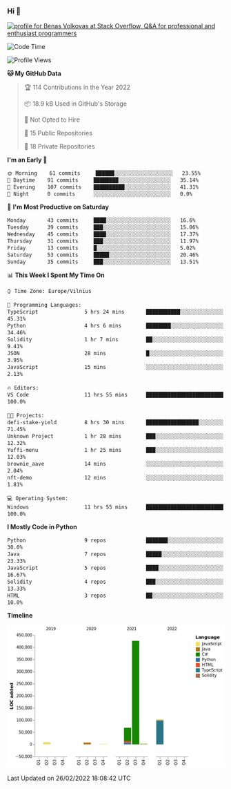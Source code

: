 ### Hi 👋
<a href="https://stackoverflow.com/users/14954249/benas-volkovas"><img src="https://stackoverflow.com/users/flair/14954249.png?theme=dark" width="208" height="58" alt="profile for Benas Volkovas at Stack Overflow, Q&amp;A for professional and enthusiast programmers" title="profile for Benas Volkovas at Stack Overflow, Q&amp;A for professional and enthusiast programmers"></a>

<!--START_SECTION:waka-->
![Code Time](http://img.shields.io/badge/Code%20Time-579%20hrs%2021%20mins-blue)

![Profile Views](http://img.shields.io/badge/Profile%20Views-1-blue)

**🐱 My GitHub Data** 

> 🏆 114 Contributions in the Year 2022
 > 
> 📦 18.9 kB Used in GitHub's Storage 
 > 
> 🚫 Not Opted to Hire
 > 
> 📜 15 Public Repositories 
 > 
> 🔑 18 Private Repositories  
 > 
**I'm an Early 🐤** 

```text
🌞 Morning    61 commits     ██████░░░░░░░░░░░░░░░░░░░   23.55% 
🌆 Daytime    91 commits     ████████░░░░░░░░░░░░░░░░░   35.14% 
🌃 Evening    107 commits    ██████████░░░░░░░░░░░░░░░   41.31% 
🌙 Night      0 commits      ░░░░░░░░░░░░░░░░░░░░░░░░░   0.0%

```
📅 **I'm Most Productive on Saturday** 

```text
Monday       43 commits     ████░░░░░░░░░░░░░░░░░░░░░   16.6% 
Tuesday      39 commits     ███░░░░░░░░░░░░░░░░░░░░░░   15.06% 
Wednesday    45 commits     ████░░░░░░░░░░░░░░░░░░░░░   17.37% 
Thursday     31 commits     ███░░░░░░░░░░░░░░░░░░░░░░   11.97% 
Friday       13 commits     █░░░░░░░░░░░░░░░░░░░░░░░░   5.02% 
Saturday     53 commits     █████░░░░░░░░░░░░░░░░░░░░   20.46% 
Sunday       35 commits     ███░░░░░░░░░░░░░░░░░░░░░░   13.51%

```


📊 **This Week I Spent My Time On** 

```text
⌚︎ Time Zone: Europe/Vilnius

💬 Programming Languages: 
TypeScript               5 hrs 24 mins       ███████████░░░░░░░░░░░░░░   45.31% 
Python                   4 hrs 6 mins        ████████░░░░░░░░░░░░░░░░░   34.46% 
Solidity                 1 hr 7 mins         ██░░░░░░░░░░░░░░░░░░░░░░░   9.41% 
JSON                     28 mins             █░░░░░░░░░░░░░░░░░░░░░░░░   3.95% 
JavaScript               15 mins             ░░░░░░░░░░░░░░░░░░░░░░░░░   2.13%

🔥 Editors: 
VS Code                  11 hrs 55 mins      █████████████████████████   100.0%

🐱‍💻 Projects: 
defi-stake-yield         8 hrs 30 mins       █████████████████░░░░░░░░   71.45% 
Unknown Project          1 hr 28 mins        ███░░░░░░░░░░░░░░░░░░░░░░   12.32% 
Yuffi-menu               1 hr 25 mins        ███░░░░░░░░░░░░░░░░░░░░░░   12.03% 
brownie_aave             14 mins             ░░░░░░░░░░░░░░░░░░░░░░░░░   2.04% 
nft-demo                 12 mins             ░░░░░░░░░░░░░░░░░░░░░░░░░   1.81%

💻 Operating System: 
Windows                  11 hrs 55 mins      █████████████████████████   100.0%

```

**I Mostly Code in Python** 

```text
Python                   9 repos             ███████░░░░░░░░░░░░░░░░░░   30.0% 
Java                     7 repos             █████░░░░░░░░░░░░░░░░░░░░   23.33% 
JavaScript               5 repos             ████░░░░░░░░░░░░░░░░░░░░░   16.67% 
Solidity                 4 repos             ███░░░░░░░░░░░░░░░░░░░░░░   13.33% 
HTML                     3 repos             ██░░░░░░░░░░░░░░░░░░░░░░░   10.0%

```


**Timeline**

![Chart not found](https://raw.githubusercontent.com/BenasVolkovas/BenasVolkovas/main/charts/bar_graph.png) 


 Last Updated on 26/02/2022 18:08:42 UTC
<!--END_SECTION:waka-->
